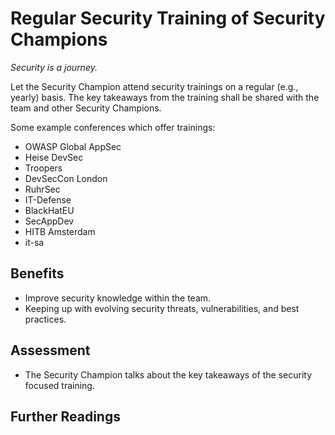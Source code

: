 # Regular Security Training of Security Champions

*Security is a journey.*

Let the Security Champion attend security trainings on a regular (e.g., yearly) basis. The key takeaways from the training shall be shared with the team and other Security Champions.

Some example conferences which offer trainings:
- OWASP Global AppSec
- Heise DevSec
- Troopers
- DevSecCon London
- RuhrSec
- IT-Defense
- BlackHatEU
- SecAppDev
- HITB Amsterdam
- it-sa

## Benefits

- Improve security knowledge within the team.
- Keeping up with evolving security threats, vulnerabilities, and best practices.

## Assessment

- The Security Champion talks about the key takeaways of the security focused training.

## Further Readings
